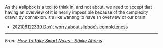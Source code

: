 As the #slipbox is a tool to think in, and not about, we need to accept that having an overview of it is nearly impossible because of the complexity drawn by connexion. It's like wanting to have an overview of our brain. 

- [202106122339 Don't worry about slipbox's completeness](202106122339%20Don't%20worry%20about%20slipbox's%20completeness.md)

---
*From: [How To Take Smart Notes - Sönke Ahrens](How%20To%20Take%20Smart%20Notes%20-%20Sönke%20Ahrens.md)*